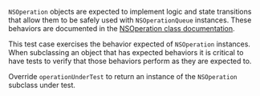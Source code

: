 `NSOperation` objects are expected to implement logic and state transitions that allow them to be safely used with `NSOperationQueue` instances. These behaviors are documented in the [NSOperation class documentation](https://developer.apple.com/library/mac/documentation/Cocoa/Reference/NSOperation_class/). 

This test case exercises the behavior expected of `NSOperation` instances. When subclassing an object that has expected behaviors it is critical to have tests to verify that those behaviors perform as they are expected to.

Override `operationUnderTest` to return an instance of the `NSOperation` subclass under test.